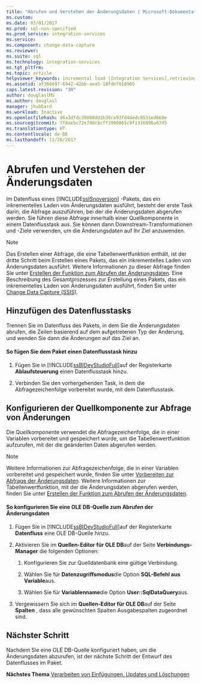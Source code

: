 ```yaml
---
title: "Abrufen und Verstehen der Änderungsdaten | Microsoft-Dokumentation"
ms.custom: 
ms.date: 03/01/2017
ms.prod: sql-non-specified
ms.prod_service: integration-services
ms.service: 
ms.component: change-data-capture
ms.reviewer: 
ms.suite: sql
ms.technology: integration-services
ms.tgt_pltfrm: 
ms.topic: article
helpviewer_keywords: incremental load [Integration Services],retrieving data
ms.assetid: af366697-6942-42bb-aea5-18fdef018965
caps.latest.revision: "30"
author: douglaslMS
ms.author: douglasl
manager: jhubbard
ms.workload: Inactive
ms.openlocfilehash: d6a3dfdc39808dd1b39ca93fd4dedc0531ed668e
ms.sourcegitcommit: 7f8aebc72e7d0c8cff3990865c9f1316996a67d5
ms.translationtype: HT
ms.contentlocale: de-DE
ms.lasthandoff: 11/20/2017
---
```

# <a name="retrieve-and-understand-the-change-data"></a>Abrufen und Verstehen der Änderungsdaten
  Im Datenfluss eines [!INCLUDE[ssISnoversion](../../includes/ssisnoversion-md.md)] -Pakets, das ein inkrementelles Laden von Änderungsdaten ausführt, besteht der erste Task darin, die Abfrage auszuführen, bei der die Änderungsdaten abgerufen werden. Sie führen diese Abfrage innerhalb einer Quellkomponente in einem Datenflusstask aus. Sie können dann Downstream-Transformationen und -Ziele verwenden, um die Änderungsdaten auf Ihr Ziel anzuwenden.  
  
> [!NOTE]  
>  Das Erstellen einer Abfrage, die eine Tabellenwertfunktion enthält, ist der dritte Schritt beim Erstellen eines Pakets, das ein inkrementelles Laden von Änderungsdaten ausführt. Weitere Informationen zu dieser Abfrage finden Sie unter [Erstellen der Funktion zum Abrufen der Änderungsdaten](../../integration-services/change-data-capture/create-the-function-to-retrieve-the-change-data.md). Eine Beschreibung des Gesamtprozesses zur Erstellung eines Pakets, das ein inkrementelles Laden von Änderungsdaten ausführt, finden Sie unter [Change Data Capture &#40;SSIS&#41;](../../integration-services/change-data-capture/change-data-capture-ssis.md).  
  
## <a name="adding-the-data-flow-task"></a>Hinzufügen des Datenflusstasks  
 Trennen Sie im Datenfluss des Pakets, in dem Sie die Änderungsdaten abrufen, die Zeilen basierend auf dem aufgetretenen Typ der Änderung, und wenden Sie dann die Änderungen auf das Ziel an.  
  
#### <a name="to-add-a-data-flow-task-to-the-package"></a>So fügen Sie dem Paket einen Datenflusstask hinzu  
  
1.  Fügen Sie in [!INCLUDE[ssBIDevStudioFull](../../includes/ssbidevstudiofull-md.md)]auf der Registerkarte **Ablaufsteuerung** einen Datenflusstask hinzu.  
  
2.  Verbinden Sie den vorhergehenden Task, in dem die Abfragezeichenfolge vorbereitet wurde, mit dem Datenflusstask.  
  
## <a name="configuring-the-source-component-to-query-for-changes"></a>Konfigurieren der Quellkomponente zur Abfrage von Änderungen  
 Die Quellkomponente verwendet die Abfragezeichenfolge, die in einer Variablen vorbereitet und gespeichert wurde, um die Tabellenwertfunktion aufzurufen, mit der die geänderten Daten abgerufen werden.  
  
> [!NOTE]  
>  Weitere Informationen zur Abfragezeichenfolge, die in einer Variablen vorbereitet und gespeichert wurde, finden Sie unter [Vorbereiten zur Abfrage der Änderungsdaten](../../integration-services/change-data-capture/prepare-to-query-for-the-change-data.md). Weitere Informationen zur Tabellenwertfunktion, mit der die Änderungsdaten abgerufen werden, finden Sie unter [Erstellen der Funktion zum Abrufen der Änderungsdaten](../../integration-services/change-data-capture/create-the-function-to-retrieve-the-change-data.md).  
  
#### <a name="to-configure-an-ole-db-source-to-retrieve-the-change-data"></a>So konfigurieren Sie eine OLE DB-Quelle zum Abrufen der Änderungsdaten  
  
1.  Fügen Sie in [!INCLUDE[ssBIDevStudioFull](../../includes/ssbidevstudiofull-md.md)]auf der Registerkarte **Datenfluss** eine OLE DB-Quelle hinzu.  
  
2.  Aktivieren Sie im **Quellen-Editor für OLE DB**auf der Seite **Verbindungs-Manager** die folgenden Optionen:  
  
    1.  Konfigurieren Sie zur Quelldatenbank eine gültige Verbindung.  
  
    2.  Wählen Sie für **Datenzugriffsmodus**die Option **SQL-Befehl aus Variable**aus.  
  
    3.  Wählen Sie für **Variablenname**die Option **User::SqlDataQuery**aus.  
  
3.  Vergewissern Sie sich im **Quellen-Editor für OLE DB**auf der Seite **Spalten** , dass alle gewünschten Spalten Ausgabespalten zugeordnet sind.  
  
## <a name="next-step"></a>Nächster Schritt  
 Nachdem Sie eine OLE DB-Quelle konfiguriert haben, um die Änderungsdaten abzurufen, ist der nächste Schritt der Entwurf des Datenflusses im Paket.  
  
 **Nächstes Thema** [Verarbeiten von Einfügungen, Updates und Löschungen](../../integration-services/change-data-capture/process-inserts-updates-and-deletes.md)  
  
  
